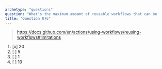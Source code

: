 ```yaml
---
archetype: "questions"
question: "What's the maximum amount of reusable workflows that can be called from a single workflow file? "
title: "Question 076"
---
```



> https://docs.github.com/en/actions/using-workflows/reusing-workflows#limitations
1. [x] 20
1. [ ] 5
1. [ ] 1
1. [ ] 10
